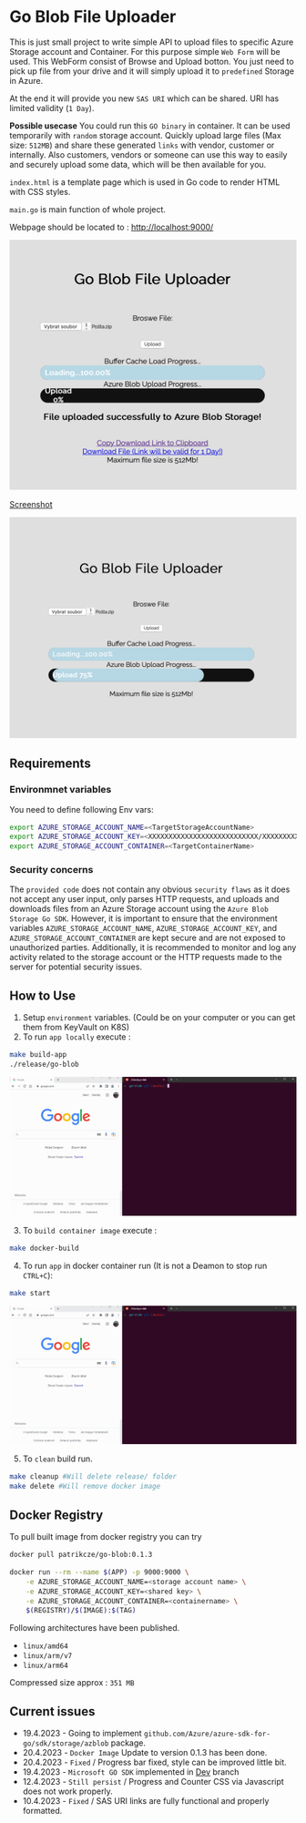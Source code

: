 # Go Blob File Uploader

This is just small project to write simple API to upload files to specific Azure Storage account and Container.  For this purpose simple `Web Form` will be used. This WebForm consist of Browse and Upload botton.
You just need to pick up file from your drive and it will simply upload it to `predefined` Storage in Azure. 

At the end it will provide you new `SAS URI` which can be shared. URI has limited validity (`1 Day`).

**Possible usecase**
You could run this `GO binary` in container.
It can be used temporarily with `random` storage account. Quickly upload large files (Max size: `512MB`) and share these generated `links` with vendor, customer or internally. Also customers, vendors or someone can use this way to easily and securely upload some data, which will be then available for you.

`index.html` is a template page which is used in Go code to render HTML with CSS styles. 

`main.go` is main function of whole project. 

Webpage should be located to : [http://localhost:9000/](http://localhost:9000/)


![](/images/upload_completed.png)

[Screenshot](/images/goblob_uploader.png "Just an basic view of webform.")


![](/images/upload_progress.png)

## Requirements 

### Environmnet variables

You need to define following Env vars:

```bash
export AZURE_STORAGE_ACCOUNT_NAME=<TargetStorageAccountName>
export AZURE_STORAGE_ACCOUNT_KEY=<XXXXXXXXXXXXXXXXXXXXXXXXXXX/XXXXXXXXXXXXXXXXXXXXXXX==>
export AZURE_STORAGE_ACCOUNT_CONTAINER=<TargetContainerName>
```

### Security concerns

The `provided code` does not contain any obvious `security flaws` as it does not accept any user input, only parses HTTP requests, and uploads and downloads files from an Azure Storage account using the `Azure Blob Storage Go SDK`. However, it is important to ensure that the environment variables `AZURE_STORAGE_ACCOUNT_NAME`, `AZURE_STORAGE_ACCOUNT_KEY`, and `AZURE_STORAGE_ACCOUNT_CONTAINER` are kept secure and are not exposed to unauthorized parties. Additionally, it is recommended to monitor and log any activity related to the storage account or the HTTP requests made to the server for potential security issues.

## How to Use
1. Setup `environment` variables. (Could be on your computer or you can get them from KeyVault on K8S)
2. To run `app locally` execute :
```bash
make build-app
./release/go-blob 
```

![](images/build_binary.gif)


3. To `build container image` execute :
```bash
make docker-build
```
4. To run `app` in docker container run (It is not a Deamon to stop run `CTRL+C`): 
```bash
make start
```

![](images/build_docker.gif)


5. To `clean` build run.
```bash
make cleanup #Will delete release/ folder
make delete #Will remove docker image
```

## Docker Registry

To pull built image from docker registry you can try 

```bash
docker pull patrikcze/go-blob:0.1.3
```

```bash
docker run --rm --name $(APP) -p 9000:9000 \
	-e AZURE_STORAGE_ACCOUNT_NAME=<storage account name> \
	-e AZURE_STORAGE_ACCOUNT_KEY=<shared key> \
	-e AZURE_STORAGE_ACCOUNT_CONTAINER=<containername> \
	$(REGISTRY)/$(IMAGE):$(TAG)
```

Following architectures have been published. 

- `linux/amd64`
- `linux/arm/v7`
- `linux/arm64`

Compressed size approx : `351 MB`


## Current issues

- 19.4.2023 - Going to implement `github.com/Azure/azure-sdk-for-go/sdk/storage/azblob` package.
- 20.4.2023 - `Docker Image` Update to version 0.1.3 has been done.
- 20.4.2023 - `Fixed` / Progress bar fixed, style can be improved little bit. 
- 19.4.2023 - `Microsoft GO SDK` implemented in [Dev](https://github.com/patrikcze/go-blob/tree/dev) branch
- 12.4.2023 - `Still persist` / Progress and Counter CSS via Javascript does not work properly.
- 10.4.2023 - `Fixed` / SAS URI links are fully functional and properly formatted. 